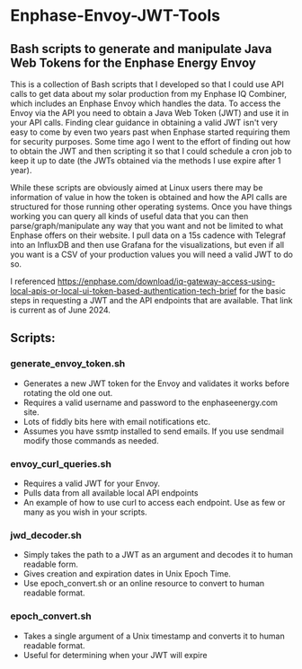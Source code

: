# Enphase-Envoy-JWT-Tools
## Bash scripts to generate and manipulate Java Web Tokens for the Enphase Energy Envoy

This is a collection of Bash scripts that I developed so that I could use API calls to get data about my solar production from my Enphase IQ Combiner, which includes an Enphase Envoy which handles the data. To access the Envoy via the API you need to obtain a Java Web Token (JWT) and use it in your API calls. Finding clear guidance in obtaining a valid JWT isn't very easy to come by even two years past when Enphase started requiring them for security purposes. Some time ago I went to the effort of finding out how to obtain the JWT and then scripting it so that I could schedule a cron job to keep it up to date (the JWTs obtained via the methods I use expire after 1 year). 

While these scripts are obviously aimed at Linux users there may be information of value in how the token is obtained and how the API calls are structured for those running other operating systems. Once you have things working you can query all kinds of useful data that you can then parse/graph/manipulate any way that you want and not be limited to what Enphase offers on their website. I pull data on a 15s cadence with Telegraf into an InfluxDB and then use Grafana for the visualizations, but even if all you want is a CSV of your production values you will need a valid JWT to do so. 

I referenced https://enphase.com/download/iq-gateway-access-using-local-apis-or-local-ui-token-based-authentication-tech-brief for the basic steps in requesting a JWT and the API endpoints that are available. That link is current as of June 2024. 

## Scripts:

### generate_envoy_token.sh
- Generates a new JWT token for the Envoy and validates it works before rotating the old one out.
- Requires a valid username and password to the enphaseenergy.com site.
- Lots of fiddly bits here with email notifications etc.
- Assumes you have ssmtp installed to send emails. If you use sendmail modify those commands as needed. 
### envoy_curl_queries.sh
- Requires a valid JWT for your Envoy.
- Pulls data from all available local API endpoints
- An example of how to use curl to access each endpoint. Use as few or many as you wish in your scripts.
### jwd_decoder.sh
- Simply takes the path to a JWT as an argument and decodes it to human readable form.
- Gives creation and expiration dates in Unix Epoch Time.
- Use epoch_convert.sh or an online resource to convert to human readable format. 
### epoch_convert.sh
- Takes a single argument of a Unix timestamp and converts it to human readable format.
- Useful for determining when your JWT will expire
